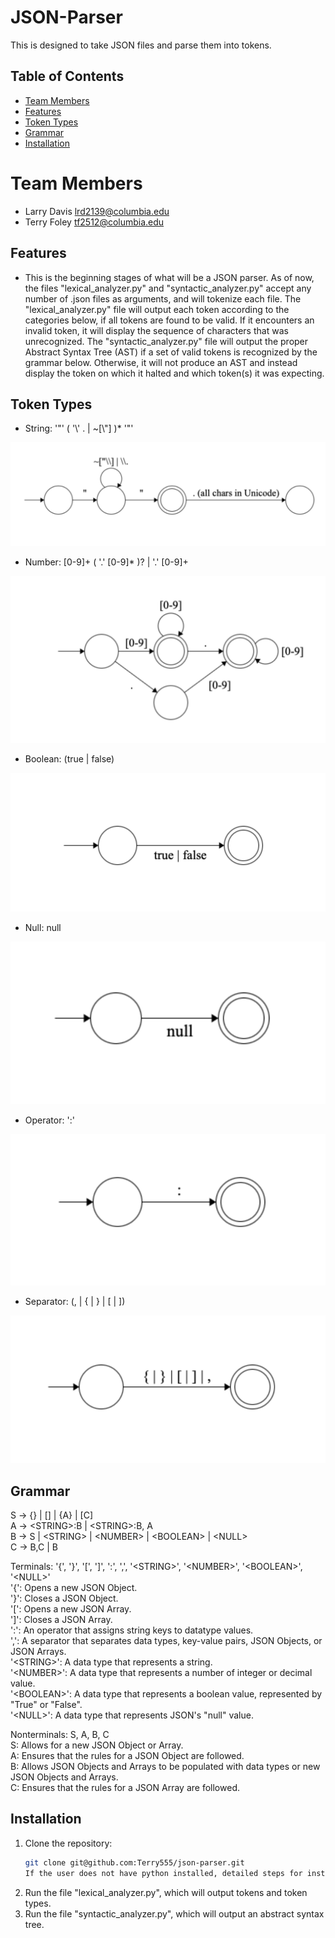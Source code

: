 # JSON-Parser

This is designed to take JSON files and parse them into tokens. 

## Table of Contents
- [Team Members](#team-members)
- [Features](#features)
- [Token Types](#token-types)
- [Grammar](#grammar)
- [Installation](#installation)

# Team Members

- Larry Davis lrd2139@columbia.edu
- Terry Foley tf2512@columbia.edu

## Features

- This is the beginning stages of what will be a JSON parser. As of now, the files "lexical_analyzer.py" and "syntactic_analyzer.py" accept any number of .json files as arguments, and will tokenize each file. The "lexical_analyzer.py" file will output each token according to the categories below, if all tokens are found to be valid. If it encounters an invalid token, it will display the sequence of characters that was unrecognized. The "syntactic_analyzer.py" file will output the proper Abstract Syntax Tree (AST) if a set of valid tokens is recognized by the grammar below. Otherwise, it will not produce an AST and instead display the token on which it halted and which token(s) it was expecting.

## Token Types

- String: '"' ( '\\' . | ~[\\"] )* '"'

![Number](images/string.png)
  
- Number: [0-9]+ ( '.' [0-9]* )? | '.' [0-9]+
  
![Number](images/number.png)
  
- Boolean: (true | false)
  
![Boolean](images/boolean.png)
  
- Null: null
  
![Null](images/null.png)
  
- Operator: ':'
  
![Operator](images/operator.png)
  
- Separator: (\, | \{ | \} | \[ | \])
  
![Separator](images/separator.png)
  
<!-- Identifiers will become the keys in key/value pairs in JS and Python, which will likely have
their own set of rules (eg. not starting with a number), but for this initial step we will treat all Identifiers
as Strings -->
<!-- - Example Identifier: '"' (^[A-Za-z_$][A-Za-z0-9_$]*$)|(^['"][^'"]*['"]$) '"' -->

## Grammar

S → {} | [] | {A} | [C]  
A → \<STRING\>:B | \<STRING\>:B, A  
B → S | \<STRING\> | \<NUMBER\> | \<BOOLEAN\> | \<NULL\>  
C → B,C | B

Terminals: '{', '}', '[', ']', ':', ',', '\<STRING\>', '\<NUMBER\>', '\<BOOLEAN\>', '\<NULL\>'  
'{': Opens a new JSON Object.  
'}': Closes a JSON Object.  
'[': Opens a new JSON Array.  
']': Closes a JSON Array.  
':': An operator that assigns string keys to datatype values.  
',': A separator that separates data types, key-value pairs, JSON Objects, or JSON Arrays.  
'\<STRING\>': A data type that represents a string.  
'\<NUMBER\>': A data type that represents a number of integer or decimal value.  
'\<BOOLEAN\>': A data type that represents a boolean value, represented by "True" or "False".  
'\<NULL\>': A data type that represents JSON's "null" value.  
  
Nonterminals: S, A, B, C  
S: Allows for a new JSON Object or Array.  
A: Ensures that the rules for a JSON Object are followed.  
B: Allows JSON Objects and Arrays to be populated with data types or new JSON Objects and Arrays.  
C: Ensures that the rules for a JSON Array are followed.  


## Installation

1. Clone the repository:
   ```bash
   git clone git@github.com:Terry555/json-parser.git
   If the user does not have python installed, detailed steps for installation are included in the shell script file "run_script.sh". 
2. Run the file "lexical_analyzer.py", which will output tokens and token types. 
3. Run the file "syntactic_analyzer.py", which will output an abstract syntax tree. 
